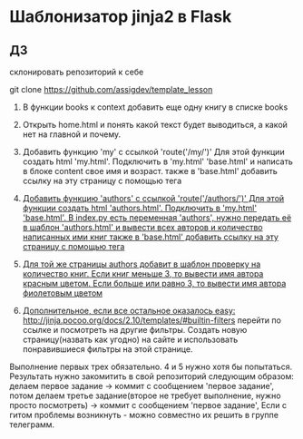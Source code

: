 # Шаблонизатор jinja2 в Flask

## ДЗ

склонировать репозиторий к себе

git clone https://github.com/assigdev/template_lesson

1) В функции books к context добавить еще одну книгу в списке books

2) Открыть home.html и понять какой текст будет выводиться, а какой нет на главной и почему.

3) Добавить функцию 'my' с ссылкой 'route('/my/')' Для этой
функции создать html 'my.html'. Подключить в 'my.html' 'base.html'
и написать в блоке content свое имя и возраст.
также в 'base.html' добавить ссылку на эту страницу с помощью тега <a href>

4) Добавить функцию 'authors' с ссылкой 'route('/authors/')' Для этой
функции создать html 'authors.html'. Подключить в 'my.html' 'base.html'. 
В index.py есть переменная 'authors', нужно передать её в шаблон 'authors.html' 
и вывести всех авторов и количество написанных ими книг
также в 'base.html' добавить ссылку на эту страницу с помощью тега <a href>

5) Для той же страницы authors добавит в шаблон проверку на количество книг.
Если книг меньше 3, то вывести имя автора красным цветом.
Если больше или равно 3, то вывести имя автора фиолетовым цветом

6) Дополнительное, если все остальное оказалось easy:
http://jinja.pocoo.org/docs/2.10/templates/#builtin-filters
перейти по ссылке и посмотреть на другие фильтры. Создать новую страницу(назвать как угодно) на сайте и использовать
понравившиеся фильтры на этой странице.

Выполнение первых трех обязательно. 4 и 5 нужно хотя бы попытаться.
Результать нужно закомитить в свой репозиторий следующим образом:
делаем первое задание -> коммит с сообщением 'первое задание', 
потом делаем третье задание(второе не требует выполнение, нужно просто посмотреть) ->
коммит с сообщением 'первое задание',
Если с гитом проблемы возникнуть - можно совместно их решить в группе телеграмм.